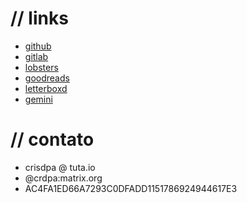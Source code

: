 # // links
- [github](https://github.com/crdpa/)
- [gitlab](https://gitlab.com/crdpa/)
- [lobsters](https://lobste.rs/u/crdpa)
- [goodreads](https://www.goodreads.com/user/show/55958511-crdpa)
- [letterboxd](https://letterboxd.com/crdpa/)
- [gemini](gemini://republic.circumlunar.space/users/crdpa/)

# // contato
- crisdpa @ tuta.io
- @crdpa:matrix.org
- AC4FA1ED66A7293C0DFADD1151786924944617E3

